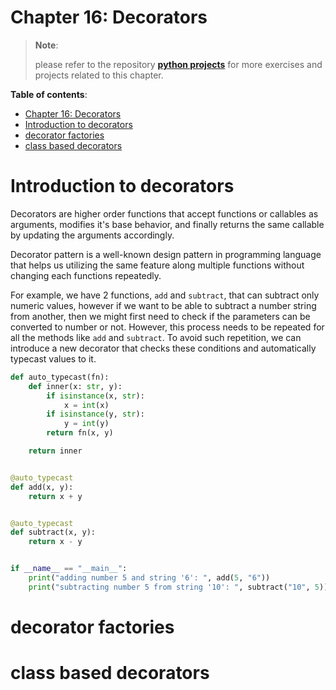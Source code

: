 # Chapter 16: Decorators

> **Note**:
>
> please refer to the repository
> **[python projects](https://github.com/ghimiresdp/python-projects)** for more
> exercises and projects related to this chapter.

**Table of contents**:
- [Chapter 16: Decorators](#chapter-16-decorators)
- [Introduction to decorators](#introduction-to-decorators)
- [decorator factories](#decorator-factories)
- [class based decorators](#class-based-decorators)


# Introduction to decorators

Decorators are higher order functions that accept functions or callables as
arguments, modifies it's base behavior, and finally returns the same callable by
updating the arguments accordingly.

Decorator pattern is a well-known design pattern in programming language that
helps us utilizing the same feature along multiple functions without changing
each functions repeatedly.

For example, we have 2 functions, `add` and `subtract`, that can subtract only
numeric values, however if we want to be able to subtract a number string from
another, then we might first need to check if the parameters can be converted to
number or not. However, this process needs to be repeated for all the methods
like `add` and `subtract`. To avoid such repetition, we can introduce a new
decorator that checks these conditions and automatically typecast values to it.

```python
def auto_typecast(fn):
    def inner(x: str, y):
        if isinstance(x, str):
            x = int(x)
        if isinstance(y, str):
            y = int(y)
        return fn(x, y)

    return inner


@auto_typecast
def add(x, y):
    return x + y


@auto_typecast
def subtract(x, y):
    return x - y


if __name__ == "__main__":
    print("adding number 5 and string '6': ", add(5, "6"))
    print("subtracting number 5 from string '10': ", subtract("10", 5))

```

# decorator factories

# class based decorators
